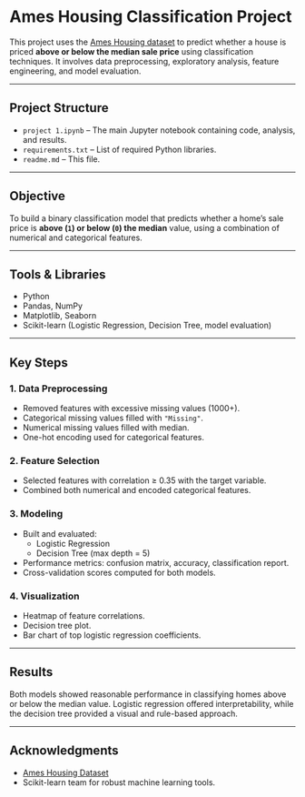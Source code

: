 # Ames Housing Classification Project

This project uses the [Ames Housing dataset](https://www.kaggle.com/datasets/prevek18/ames-housing-dataset) to predict whether a house is priced **above or below the median sale price** using classification techniques. It involves data preprocessing, exploratory analysis, feature engineering, and model evaluation.

---

## Project Structure

- `project 1.ipynb` – The main Jupyter notebook containing code, analysis, and results.
- `requirements.txt` – List of required Python libraries.
- `readme.md` – This file.

---

## Objective

To build a binary classification model that predicts whether a home’s sale price is **above (`1`) or below (`0`) the median** value, using a combination of numerical and categorical features.

---

## Tools & Libraries

- Python
- Pandas, NumPy
- Matplotlib, Seaborn
- Scikit-learn (Logistic Regression, Decision Tree, model evaluation)

---

## Key Steps

### 1. **Data Preprocessing**

- Removed features with excessive missing values (1000+).
- Categorical missing values filled with `"Missing"`.
- Numerical missing values filled with median.
- One-hot encoding used for categorical features.

### 2. **Feature Selection**

- Selected features with correlation ≥ 0.35 with the target variable.
- Combined both numerical and encoded categorical features.

### 3. **Modeling**

- Built and evaluated:
  - Logistic Regression
  - Decision Tree (max depth = 5)
- Performance metrics: confusion matrix, accuracy, classification report.
- Cross-validation scores computed for both models.

### 4. **Visualization**

- Heatmap of feature correlations.
- Decision tree plot.
- Bar chart of top logistic regression coefficients.

---

## Results

Both models showed reasonable performance in classifying homes above or below the median value. Logistic regression offered interpretability, while the decision tree provided a visual and rule-based approach.

---

## Acknowledgments

- [Ames Housing Dataset](https://www.kaggle.com/datasets/prevek18/ames-housing-dataset)
- Scikit-learn team for robust machine learning tools.
